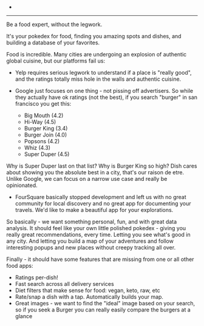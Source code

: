 -

---

Be a food expert, without the legwork.

It's your pokedex for food, finding you amazing spots and dishes, and building a database of your favorites.

Food is incredible. Many cities are undergoing an explosion of authentic global cuisine, but our platforms fail us:

- Yelp requires serious legwork to understand if a place is "really good", and the ratings totally miss hole in the walls and authentic cuisine.

- Google just focuses on one thing - not pissing off advertisers. So while they actually have ok ratings (not the best), if you search "burger" in san francisco you get this:

  - Big Mouth (4.2)
  - Hi-Way (4.5)
  - Burger King (3.4)
  - Burger Join (4.0)
  - Popsons (4.2)
  - Whiz (4.3)
  - Super Duper (4.5)

Why is Super Duper last on that list? Why is Burger King so high? Dish cares about showing you the absolute best in a city, that's our raison de etre. Unlike Google, we can focus on a narrow use case and really be opinionated.

- FourSquare basically stopped development and left us with no great community for local discovery and no great app for documenting your travels. We'd like to make a beautiful app for your explorations.

So basically - we want something personal, fun, and with great data analysis. It should feel like your own little polished pokedex - giving you really great recommendations, every time. Letting you see what's good in any city. And letting you build a map of your adventures and follow interesting popups and new places without creepy tracking all over.

Finally - it should have some features that are missing from one or all other food apps:

- Ratings per-dish!
- Fast search across all delivery services
- Diet filters that make sense for food: vegan, keto, raw, etc
- Rate/snap a dish with a tap. Automatically builds your map.
- Great images - we want to find the "ideal" image based on your search, so if you seek a Burger you can really easily compare the burgers at a glance
